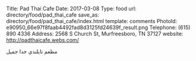 Title:          Pad Thai Cafe
Date:           2017-03-08
Type:           food
url:            directory/food/pad_thai_cafe
save_as:        directory/food/pad_thai_cafe/index.html
template:       comments
PhotoId:        e90950_66e97f8faab4492fad8d3125fd24639f_result.png
Telephone:      (615) 890 4336
Address:        2568 S Church St, Murfreesboro, TN 37127
website:        http://padthaicafe.webs.com/

مطعم تايلندي جدا جميل